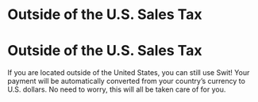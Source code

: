 # Outside of the U.S. Sales Tax

Outside of the U.S. Sales Tax
=============================

 If you are located outside of the United States, you can still use Swit! Your payment will be automatically converted from your country’s currency to U.S. dollars. No need to worry, this will all be taken care of for you.

 